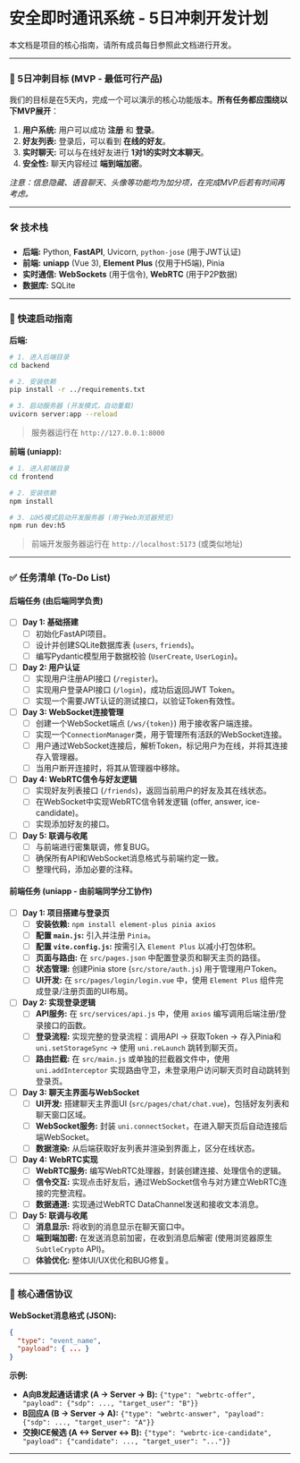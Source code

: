 # **安全即时通讯系统 - 5日冲刺开发计划**

本文档是项目的核心指南，请所有成员每日参照此文档进行开发。

---

### **🎯 5日冲刺目标 (MVP - 最低可行产品)**

我们的目标是在5天内，完成一个可以演示的核心功能版本。**所有任务都应围绕以下MVP展开**：

1.  **用户系统:** 用户可以成功 **注册** 和 **登录**。
2.  **好友列表:** 登录后，可以看到 **在线的好友**。
3.  **实时聊天:** 可以与在线好友进行 **1对1的实时文本聊天**。
4.  **安全性:** 聊天内容经过 **端到端加密**。

*注意：信息隐藏、语音聊天、头像等功能均为加分项，在完成MVP后若有时间再考虑。*

---

### **🛠️ 技术栈**

*   **后端:** Python, **FastAPI**, Uvicorn, `python-jose` (用于JWT认证)
*   **前端:** **uniapp** (Vue 3), **Element Plus** (仅用于H5端), Pinia
*   **实时通信:** **WebSockets** (用于信令), **WebRTC** (用于P2P数据)
*   **数据库:** SQLite

---

### **🚀 快速启动指南**

**后端:**
```bash
# 1. 进入后端目录
cd backend

# 2. 安装依赖
pip install -r ../requirements.txt

# 3. 启动服务器 (开发模式，自动重载)
uvicorn server:app --reload
```
> 服务器运行在 `http://127.0.0.1:8000`

**前端 (uniapp):**
```bash
# 1. 进入前端目录
cd frontend

# 2. 安装依赖
npm install

# 3. 以H5模式启动开发服务器 (用于Web浏览器预览)
npm run dev:h5
```
> 前端开发服务器运行在 `http://localhost:5173` (或类似地址)

---

### **✅ 任务清单 (To-Do List)**

#### **后端任务 (由后端同学负责)**

- [ ] **Day 1: 基础搭建**
    - [ ] 初始化FastAPI项目。
    - [ ] 设计并创建SQLite数据库表 (`users`, `friends`)。
    - [ ] 编写Pydantic模型用于数据校验 (`UserCreate`, `UserLogin`)。

- [ ] **Day 2: 用户认证**
    - [ ] 实现用户注册API接口 (`/register`)。
    - [ ] 实现用户登录API接口 (`/login`)，成功后返回JWT Token。
    - [ ] 实现一个需要JWT认证的测试接口，以验证Token有效性。

- [ ] **Day 3: WebSocket连接管理**
    - [ ] 创建一个WebSocket端点 (`/ws/{token}`) 用于接收客户端连接。
    - [ ] 实现一个`ConnectionManager`类，用于管理所有活跃的WebSocket连接。
    - [ ] 用户通过WebSocket连接后，解析Token，标记用户为在线，并将其连接存入管理器。
    - [ ] 当用户断开连接时，将其从管理器中移除。

- [ ] **Day 4: WebRTC信令与好友逻辑**
    - [ ] 实现好友列表接口 (`/friends`)，返回当前用户的好友及其在线状态。
    - [ ] 在WebSocket中实现WebRTC信令转发逻辑 (offer, answer, ice-candidate)。
    - [ ] 实现添加好友的接口。

- [ ] **Day 5: 联调与收尾**
    - [ ] 与前端进行密集联调，修复BUG。
    - [ ] 确保所有API和WebSocket消息格式与前端约定一致。
    - [ ] 整理代码，添加必要的注释。

#### **前端任务 (uniapp - 由前端同学分工协作)**

- [ ] **Day 1: 项目搭建与登录页**
    - [ ] **安装依赖:** `npm install element-plus pinia axios`
    - [ ] **配置 `main.js`:** 引入并注册 `Pinia`。
    - [ ] **配置 `vite.config.js`:** 按需引入 `Element Plus` 以减小打包体积。
    - [ ] **页面与路由:** 在 `src/pages.json` 中配置登录页和聊天主页的路径。
    - [ ] **状态管理:** 创建Pinia store (`src/store/auth.js`) 用于管理用户Token。
    - [ ] **UI开发:** 在 `src/pages/login/login.vue` 中，使用 `Element Plus` 组件完成登录/注册页面的UI布局。

- [ ] **Day 2: 实现登录逻辑**
    - [ ] **API服务:** 在 `src/services/api.js` 中，使用 `axios` 编写调用后端注册/登录接口的函数。
    - [ ] **登录流程:** 实现完整的登录流程：调用API -> 获取Token -> 存入Pinia和`uni.setStorageSync` -> 使用 `uni.reLaunch` 跳转到聊天页。
    - [ ] **路由拦截:** 在 `src/main.js` 或单独的拦截器文件中，使用 `uni.addInterceptor` 实现路由守卫，未登录用户访问聊天页时自动跳转到登录页。

- [ ] **Day 3: 聊天主界面与WebSocket**
    - [ ] **UI开发:** 搭建聊天主界面UI (`src/pages/chat/chat.vue`)，包括好友列表和聊天窗口区域。
    - [ ] **WebSocket服务:** 封装 `uni.connectSocket`，在进入聊天页后自动连接后端WebSocket。
    - [ ] **数据渲染:** 从后端获取好友列表并渲染到界面上，区分在线状态。

- [ ] **Day 4: WebRTC实现**
    - [ ] **WebRTC服务:** 编写WebRTC处理器，封装创建连接、处理信令的逻辑。
    - [ ] **信令交互:** 实现点击好友后，通过WebSocket信令与对方建立WebRTC连接的完整流程。
    - [ ] **数据通道:** 实现通过WebRTC DataChannel发送和接收文本消息。

- [ ] **Day 5: 联调与收尾**
    - [ ] **消息显示:** 将收到的消息显示在聊天窗口中。
    - [ ] **端到端加密:** 在发送消息前加密，在收到消息后解密 (使用浏览器原生`SubtleCrypto` API)。
    - [ ] **体验优化:** 整体UI/UX优化和BUG修复。

---

### **📡 核心通信协议**

**WebSocket消息格式 (JSON):**
```json
{
  "type": "event_name",
  "payload": { ... }
}
```
**示例:**
*   **A向B发起通话请求 (A -> Server -> B):**
    `{"type": "webrtc-offer", "payload": {"sdp": ..., "target_user": "B"}}`
*   **B回应A (B -> Server -> A):**
    `{"type": "webrtc-answer", "payload": {"sdp": ..., "target_user": "A"}}`
*   **交换ICE候选 (A <-> Server <-> B):**
    `{"type": "webrtc-ice-candidate", "payload": {"candidate": ..., "target_user": "..."}}`

---


